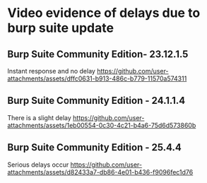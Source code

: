 # Video evidence of delays due to burp suite update

## Burp Suite Community Edition- 23.12.1.5
Instant response and no delay
https://github.com/user-attachments/assets/dffc0631-b913-486c-b779-11570a574311






## Burp Suite Community Edition - 24.1.1.4
There is a slight delay
https://github.com/user-attachments/assets/1eb00554-0c30-4c21-b4a6-75d6d573860b







## Burp Suite Community Edition - 25.4.4
Serious delays occur
https://github.com/user-attachments/assets/d82433a7-db86-4e01-b436-f9096fec1d76





